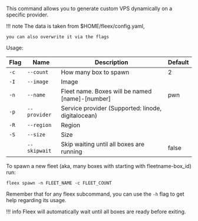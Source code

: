 This command allows you to generate custom VPS dynamically on a specific provider.


!!! note
    The data is taken from $HOME/fleex/config.yaml,
    
    you can also overwrite it via the flags

Usage:

| Flag | Name         | Description                                        | Default |
| ---- | ------------ | -------------------------------------------------- | ------- |
| `-c` | `--count`    | How many box to spawn                              | 2       |
| `-I` | `--image`    | Image                                              |         |
| `-n` | `--name`     | Fleet name. Boxes will be named [name]-[number]    | pwn     |
| `-p` | `--provider` | Service provider (Supported: linode, digitalocean) |         |
| `-R` | `--region`   | Region                                             |         |
| `-S` | `--size`     | Size                                               |         |
|      | `--skipwait` | Skip waiting until all boxes are running           | false   |


To spawn a new fleet (aka, many boxes with starting with fleetname-box_id) run:
```
fleex spawn -n FLEET_NAME -c FLEET_COUNT
```
Remember that for any fleex subcommand, you can use the `-h` flag to get help regarding its usage.

!!! info
    Fleex will automatically wait until all boxes are ready before exiting.